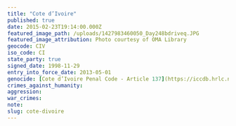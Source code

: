 ```yaml
---
title: "Cote d’Ivoire"
published: true
date: 2015-02-23T19:14:00.000Z
featured_image_path: /uploads/1427983460050_Day248bdriveq.JPG
featured_image_attribution: Photo courtesy of OMA Library
geocode: CIV
iso_code: CI
state_party: true
signed_date: 1998-11-29
entry_into_force_date: 2013-05-01
genocide: [Cote d’Ivoire Penal Code - Article 137](https://iccdb.hrlc.net/data/doc/426/)
crimes_against_humanity:
aggression:
war_crimes:
note:
slug: cote-divoire
---
```

